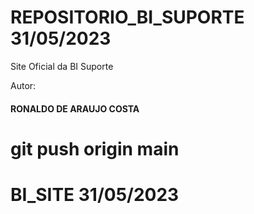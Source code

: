 # REPOSITORIO_BI_SUPORTE 31/05/2023 

Site Oficial da BI Suporte

Autor:
#### RONALDO DE ARAUJO COSTA

# git push origin main 

# BI_SITE 31/05/2023
